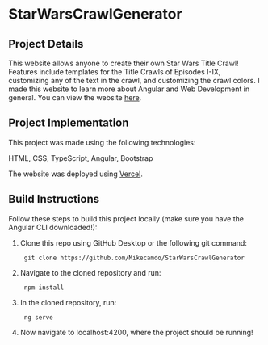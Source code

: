 # StarWarsCrawlGenerator

## Project Details
This website allows anyone to create their own Star Wars Title Crawl! Features include templates for the Title Crawls of Episodes I-IX, customizing any of the text in the crawl, and customizing the crawl colors. I made this website to learn more about Angular and Web Development in general. You can view the website [here](https://star-wars-crawl-generator.vercel.app/).

## Project Implementation
This project was made using the following technologies:

HTML, CSS, TypeScript, Angular, Bootstrap

The website was deployed using [Vercel](https://vercel.com).

## Build Instructions
Follow these steps to build this project locally (make sure you have the Angular CLI downloaded!):
1. Clone this repo using GitHub Desktop or the following git command:

        git clone https://github.com/Mikecamdo/StarWarsCrawlGenerator

2. Navigate to the cloned repository and run:

        npm install

3. In the cloned repository, run:

        ng serve

4. Now navigate to localhost:4200, where the project should be running!
